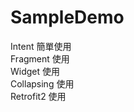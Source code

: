 # SampleDemo
Intent 簡單使用 </br>
Fragment 使用 </br>
Widget 使用 </br>
Collapsing 使用 </br>
Retrofit2 使用 </br>